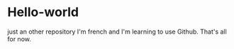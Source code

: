 # Hello-world
just an other repository
I'm french and I'm learning to use Github.
That's all for now.


